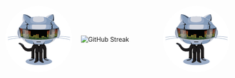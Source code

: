 <div style="display: flex; align-items: center; justify-content: center; gap: 20px; font-size: 14px;">
  <img src="./github.gif" alt="Profile GIF" width="150" height="150" style="border-radius: 50%;" />
  <img src="https://github-readme-streak-stats.herokuapp.com/?user=serhat-yildiz&theme=radical" alt="GitHub Streak" width="400" />
  <img src="./github.gif" alt="Profile GIF" width="150" height="150" style="border-radius: 50%;" />
</div>
